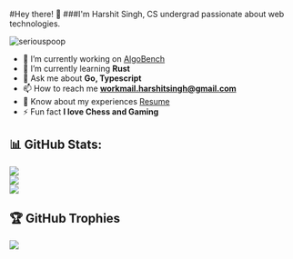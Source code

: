 #Hey there! 👋
###I'm Harshit Singh, CS undergrad passionate about web technologies.

<p align="left"> <img src="https://komarev.com/ghpvc/?username=seriouspoop&label=Profile%20views&color=0e75b6&style=flat" alt="seriouspoop" /> </p>

- 🔭 I’m currently working on [AlgoBench](https://github.com/seriouspoop/AlgoBench)
- 🌱 I’m currently learning **Rust**
- 💬 Ask me about **Go, Typescript**
- 📫 How to reach me **workmail.harshitsingh@gmail.com**
- 📄 Know about my experiences [Resume](https://drive.google.com/file/d/1J1AtT6l86rtBM9Hq3YMlqiFzy-GzBb8e/view?usp=sharing)
- ⚡ Fun fact **I love Chess and Gaming**

## 📊 GitHub Stats:
![](https://github-readme-stats.vercel.app/api?username=seriouspoop&theme=dark&hide_border=false&include_all_commits=false&count_private=false)<br/>
![](https://nirzak-streak-stats.vercel.app/?user=seriouspoop&theme=dark&hide_border=false)<br/>
![](https://github-readme-stats.vercel.app/api/top-langs/?username=seriouspoop&theme=dark&hide_border=false&include_all_commits=false&count_private=false&layout=compact)

## 🏆 GitHub Trophies
![](https://github-profile-trophy.vercel.app/?username=seriouspoop&theme=radical&no-frame=false&no-bg=true&margin-w=4)

